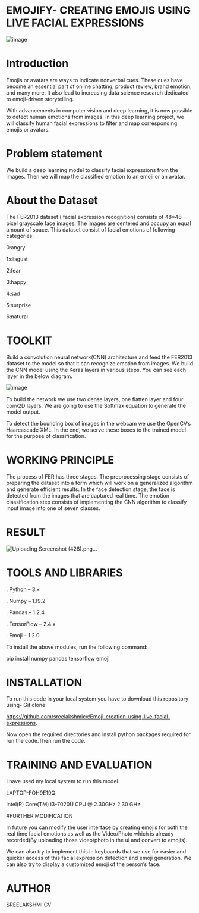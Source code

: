 # EMOJIFY- CREATING EMOJIS USING LIVE FACIAL EXPRESSIONS

![image](https://user-images.githubusercontent.com/98879587/202749437-2987c2f3-b78b-4289-ac46-bf0c920f0ed2.png)

# Introduction

Emojis or avatars are ways to indicate nonverbal cues. These cues have become an essential part of online chatting, product review, brand emotion, and many more. It also lead to increasing data science research dedicated to emoji-driven storytelling.

With advancements in computer vision and deep learning, it is now possible to detect human emotions from images. In this deep learning project, we will classify human facial expressions to filter and map corresponding emojis or avatars.

# Problem statement

We build a deep learning model to classify facial expressions from the images. Then we will map the classified emotion to an emoji or an avatar.


# About the Dataset

The FER2013 dataset ( facial expression recognition) consists of 48*48 pixel grayscale face images. The images are centered and occupy an equal amount of space. This dataset consist of facial emotions of following categories:

0:angry

1:disgust

2:fear

3:happy

4:sad

5:surprise

6:natural

# TOOLKIT

Build a convolution neural network(CNN) architecture and feed the FER2013 dataset to the model so that it can recognize emotion from images. We build the CNN model using the Keras layers in various steps. You can see each layer in the below diagram.

![image](https://user-images.githubusercontent.com/98879587/202766674-8839ed9e-c106-40c6-9eb3-0eed5717aeb4.png)

To build the network we use two dense layers, one flatten layer and four conv2D layers. We are going to use the Softmax equation to generate the model output.

To detect the bounding box of images in the webcam we use the OpenCV’s Haarcascade XML. In the end, we serve these boxes to the trained model for the purpose of classification.

# WORKING PRINCIPLE

The process of FER has three stages. The preprocessing stage consists of preparing the dataset into a form which will work on a generalized algorithm and generate efficient results. In the face detection stage, the face is detected from the images that are captured real time. The emotion classification step consists of implementing the CNN algorithm to classify input image into one of seven classes.

# RESULT

![Uploading Screenshot (428).png…]()


# TOOLS AND LIBRARIES

. Python – 3.x

. Numpy – 1.19.2

. Pandas – 1.2.4

. TensorFlow – 2.4.x

. Emoji – 1.2.0

To install the above modules, run the following command:

pip install numpy pandas tensorflow emoji

# INSTALLATION

To run this code in your local system you have to download this repository using- Git clone

https://github.com/sreelakshmicv/Emoji-creation-using-live-facial-expressions.

Now open the required directories and install python packages required for run the code.Then run the code.

# TRAINING AND EVALUATION

I have used my local system to run this model.

LAPTOP-FOH9E19Q

Intel(R) Core(TM) i3-7020U CPU @ 2.30GHz 2.30 GHz

#FURTHER MODIFICATION

In future you can modify the user interface by creating emojis for both the real time facial emotions as well as the Video/Photo which is already recorded(By uploading those video/photo in the ui and convert to emojis).

We can also try to implement this in keyboards that we use for easier and quicker access of this facial expression detection and emoji generation. We can also try to display a customized emoji of the person’s face.

# AUTHOR

SREELAKSHMI CV  

